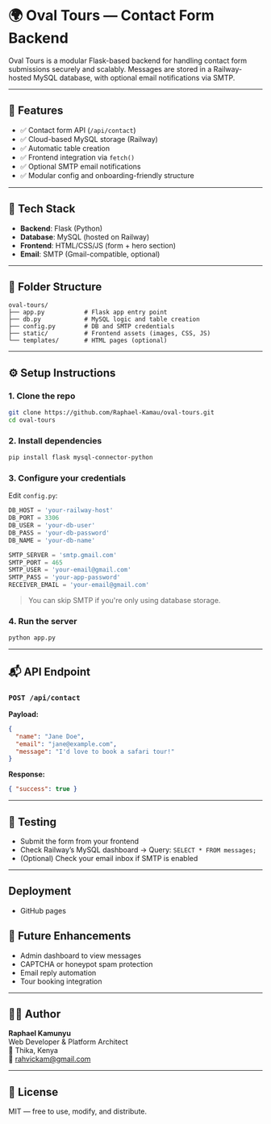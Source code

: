 # 🌍 Oval Tours — Contact Form Backend

Oval Tours is a modular Flask-based backend for handling contact form submissions securely and scalably. Messages are stored in a Railway-hosted MySQL database, with optional email notifications via SMTP.

---

## 🚀 Features

- ✅ Contact form API (`/api/contact`)
- ✅ Cloud-based MySQL storage (Railway)
- ✅ Automatic table creation
- ✅ Frontend integration via `fetch()`
- ✅ Optional SMTP email notifications
- ✅ Modular config and onboarding-friendly structure

---

## 🧱 Tech Stack

- **Backend**: Flask (Python)
- **Database**: MySQL (hosted on Railway)
- **Frontend**: HTML/CSS/JS (form + hero section)
- **Email**: SMTP (Gmail-compatible, optional)

---

## 📁 Folder Structure

```
oval-tours/
├── app.py           # Flask app entry point
├── db.py            # MySQL logic and table creation
├── config.py        # DB and SMTP credentials
├── static/          # Frontend assets (images, CSS, JS)
└── templates/       # HTML pages (optional)
```

---

## ⚙️ Setup Instructions

### 1. Clone the repo

```bash
git clone https://github.com/Raphael-Kamau/oval-tours.git
cd oval-tours
```

### 2. Install dependencies

```bash
pip install flask mysql-connector-python
```

### 3. Configure your credentials

Edit `config.py`:

```python
DB_HOST = 'your-railway-host'
DB_PORT = 3306
DB_USER = 'your-db-user'
DB_PASS = 'your-db-password'
DB_NAME = 'your-db-name'

SMTP_SERVER = 'smtp.gmail.com'
SMTP_PORT = 465
SMTP_USER = 'your-email@gmail.com'
SMTP_PASS = 'your-app-password'
RECEIVER_EMAIL = 'your-email@gmail.com'
```

> You can skip SMTP if you're only using database storage.

### 4. Run the server

```bash
python app.py
```

---

## 📬 API Endpoint

### `POST /api/contact`

**Payload:**

```json
{
  "name": "Jane Doe",
  "email": "jane@example.com",
  "message": "I'd love to book a safari tour!"
}
```

**Response:**

```json
{ "success": true }
```

---

## 🧪 Testing

- Submit the form from your frontend
- Check Railway’s MySQL dashboard → Query: `SELECT * FROM messages;`
- (Optional) Check your email inbox if SMTP is enabled

---

## Deployment 
- GitHub pages


## 🧠 Future Enhancements

- Admin dashboard to view messages
- CAPTCHA or honeypot spam protection
- Email reply automation
- Tour booking integration

---

## 👨‍💻 Author

**Raphael Kamunyu**  
Web Developer & Platform Architect  
📍 Thika, Kenya  
📧 rahvickam@gmail.com

---

## 📄 License

MIT — free to use, modify, and distribute.
